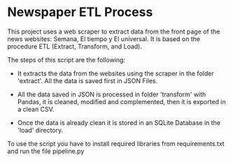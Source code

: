 # Newspaper ETL Process

This project uses a web scraper to extract data from the front page of the news websites: Semana, El tiempo y El universal. It is based on the procedure ETL (Extract, Transform, and Load).

The steps of this script are the following:

* It extracts the data from the websites using the scraper in the folder 'extract'. All the data is saved first in JSON Files.

* All the data saved in JSON is processed in folder 'transform' with Pandas, it is cleaned, modified and complemented, then it is exported in a clean CSV.

* Once the data is already clean it is stored in an SQLite Database in the 'load' directory.

To use the script you have to install required libraries from requirements.txt and run the file pipeline.py
